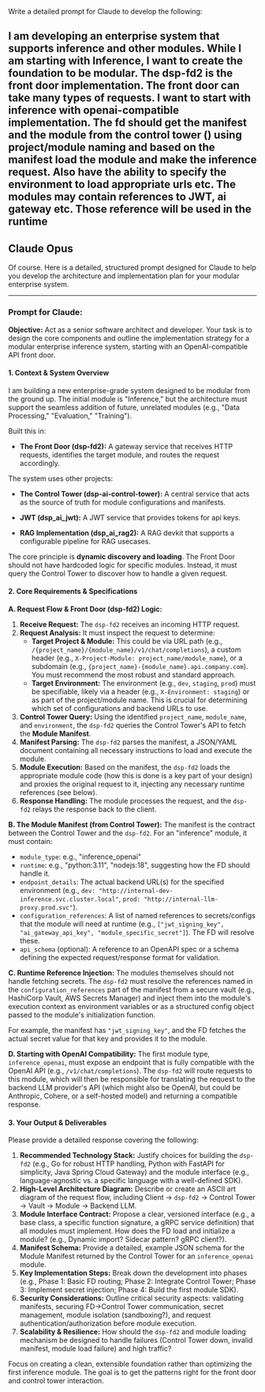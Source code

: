Write a detailed prompt for Claude to develop the following:

I am developing an enterprise system that supports inference and other modules. While I am starting with Inference, I want to create the foundation to be modular. The dsp-fd2 is the front door implementation. The front door can take many types of requests. I want to start with inference with openai-compatible implementation. The fd should get the manifest and the module from the control tower () using project/module naming and based on the manifest load the module and make the inference request. Also have the ability to specify the environment to load appropriate urls etc. The modules may contain references to JWT, ai gateway etc. Those reference will be used in the runtime
-----------------------
Claude Opus
----------------------------

Of course. Here is a detailed, structured prompt designed for Claude to help you develop the architecture and implementation plan for your modular enterprise system.

---

### **Prompt for Claude:**

**Objective:** Act as a senior software architect and developer. Your task is to design the core components and outline the implementation strategy for a modular enterprise inference system, starting with an OpenAI-compatible API front door.

#### **1. Context & System Overview**

I am building a new enterprise-grade system designed to be modular from the ground up. The initial module is "Inference," but the architecture must support the seamless addition of future, unrelated modules (e.g., "Data Processing," "Evaluation," "Training").

Built this in:
*   **The Front Door (dsp-fd2):** A gateway service that receives HTTP requests, identifies the target module, and routes the request accordingly.

The system uses other projects:
*   **The Control Tower (dsp-ai-control-tower):** A central service that acts as the source of truth for module configurations and manifests.

*   **JWT (dsp_ai_jwt):** A JWT service that provides tokens for api keys.

*   **RAG Implementation (dsp_ai_rag2):** A RAG devkit that supports a configurable pipeline for RAG usecases.


The core principle is **dynamic discovery and loading**. The Front Door should not have hardcoded logic for specific modules. Instead, it must query the Control Tower to discover how to handle a given request.

#### **2. Core Requirements & Specifications**

**A. Request Flow & Front Door (dsp-fd2) Logic:**
1.  **Receive Request:** The `dsp-fd2` receives an incoming HTTP request.
2.  **Request Analysis:** It must inspect the request to determine:
    *   **Target Project & Module:** This could be via URL path (e.g., `/{project_name}/{module_name}/v1/chat/completions`), a custom header (e.g., `X-Project-Module: project_name/module_name`), or a subdomain (e.g., `{project_name}-{module_name}.api.company.com`). You must recommend the most robust and standard approach.
    *   **Target Environment:** The environment (e.g., `dev`, `staging`, `prod`) must be specifiable, likely via a header (e.g., `X-Environment: staging`) or as part of the project/module name. This is crucial for determining which set of configurations and backend URLs to use.
3.  **Control Tower Query:** Using the identified `project_name`, `module_name`, and `environment`, the `dsp-fd2` queries the Control Tower's API to fetch the **Module Manifest**.
4.  **Manifest Parsing:** The `dsp-fd2` parses the manifest, a JSON/YAML document containing all necessary instructions to load and execute the module.
5.  **Module Execution:** Based on the manifest, the `dsp-fd2` loads the appropriate module code (how this is done is a key part of your design) and proxies the original request to it, injecting any necessary runtime references (see below).
6.  **Response Handling:** The module processes the request, and the `dsp-fd2` relays the response back to the client.

**B. The Module Manifest (from Control Tower):**
The manifest is the contract between the Control Tower and the `dsp-fd2`. For an "inference" module, it must contain:
*   `module_type`: e.g., "inference_openai"
*   `runtime`: e.g., "python:3.11", "nodejs:18", suggesting how the FD should handle it.
*   `endpoint_details`: The actual backend URL(s) for the specified environment (e.g., `dev: "http://internal-dev-inference.svc.cluster.local"`, `prod: "http://internal-llm-proxy.prod.svc"`).
*   `configuration_references`: A list of named references to secrets/configs that the module will need at runtime (e.g., `["jwt_signing_key", "ai_gateway_api_key", "module_specific_secret"]`). The FD will resolve these.
*   `api_schema` (optional): A reference to an OpenAPI spec or a schema defining the expected request/response format for validation.

**C. Runtime Reference Injection:**
The modules themselves should not handle fetching secrets. The `dsp-fd2` must resolve the references named in the `configuration_references` part of the manifest from a secure vault (e.g., HashiCorp Vault, AWS Secrets Manager) and inject them into the module's execution context as environment variables or as a structured config object passed to the module's initialization function.

For example, the manifest has `"jwt_signing_key"`, and the FD fetches the actual secret value for that key and provides it to the module.

**D. Starting with OpenAI Compatibility:**
The first module type, `inference_openai`, must expose an endpoint that is fully compatible with the OpenAI API (e.g., `/v1/chat/completions`). The `dsp-fd2` will route requests to this module, which will then be responsible for translating the request to the backend LLM provider's API (which might also be OpenAI, but could be Anthropic, Cohere, or a self-hosted model) and returning a compatible response.

#### **3. Your Output & Deliverables**

Please provide a detailed response covering the following:

1.  **Recommended Technology Stack:** Justify choices for building the `dsp-fd2` (e.g., Go for robust HTTP handling, Python with FastAPI for simplicity, Java Spring Cloud Gateway) and the module interface (e.g., language-agnostic vs. a specific language with a well-defined SDK).
2.  **High-Level Architecture Diagram:** Describe or create an ASCII art diagram of the request flow, including Client -> `dsp-fd2` -> Control Tower -> Vault -> Module -> Backend LLM.
3.  **Module Interface Contract:** Propose a clear, versioned interface (e.g., a base class, a specific function signature, a gRPC service definition) that all modules must implement. How does the FD load and initialize a module? (e.g., Dynamic import? Sidecar pattern? gRPC client?).
4.  **Manifest Schema:** Provide a detailed, example JSON schema for the Module Manifest returned by the Control Tower for an `inference_openai` module.
5.  **Key Implementation Steps:** Break down the development into phases (e.g., Phase 1: Basic FD routing; Phase 2: Integrate Control Tower; Phase 3: Implement secret injection; Phase 4: Build the first module SDK).
6.  **Security Considerations:** Outline critical security aspects: validating manifests, securing FD->Control Tower communication, secret management, module isolation (sandboxing?), and request authentication/authorization before module execution.
7.  **Scalability & Resilience:** How should the `dsp-fd2` and module loading mechanism be designed to handle failures (Control Tower down, invalid manifest, module load failure) and high traffic?

Focus on creating a clean, extensible foundation rather than optimizing the first inference module. The goal is to get the patterns right for the front door and control tower interaction.
